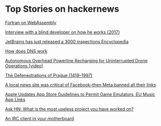 # Top Stories on hackernews <br />
[Fortran on WebAssembly](https://gws.phd/posts/fortran_wasm/)

[Interview with a blind developer on how he works (2017)](https://www.vincit.com/blog/software-development-450-words-per-minute)

[JetBrains has just released a 3000 inspections Encyclopedia](https://www.jetbrains.com/pages/inspectopedia-by-jetbrains/)

[How does DNS work](https://cr.yp.to/djbdns/intro-dns.html)

[Autonomous Overhead Powerline Recharging for Uninterrupted Drone Operations [video]](https://www.youtube.com/watch?v=C-uekD6VTIQ)

[The Defenestrations of Prague (1419–1997)](https://publicdomainreview.org/essay/windows-onto-history/)

[A local news site was critical of Facebook–then Meta banned all their links](https://www.thehandbasket.co/p/facebook-kansas-reflector-links-banned)

[Apple Updates App Store Guidelines to Permit Game Emulators, EU Music App Links](https://www.macrumors.com/2024/04/05/app-store-guidelines-emulators-music-app-links/)

[Ask HN: What is the most useless project you have worked on?]()

[An IRC client in your motherboard](https://axleos.com/an-irc-client-in-your-motherboard/)
